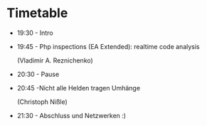 # Timetable

* 19:30 - Intro
* 19:45 - Php inspections (EA Extended): realtime code analysis

   (Vladimir A. Reznichenko)
* 20:30 - Pause
* 20:45 -Nicht alle Helden tragen Umhänge

  (Christoph Nißle)
* 21:30 - Abschluss und Netzwerken :)
